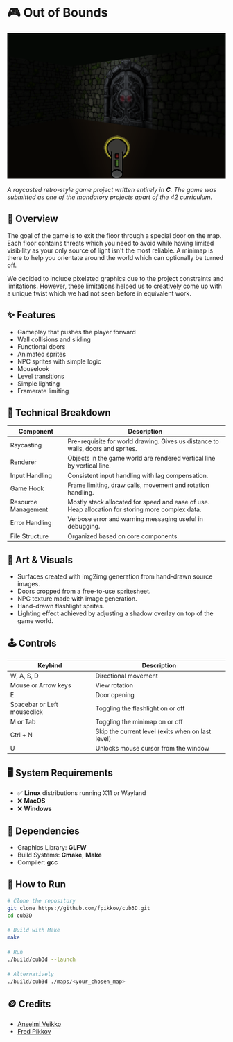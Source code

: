 # 🎮 Out of Bounds

![Out-of-Bounds](imgs/title.png)

_A raycasted retro-style game project written entirely in **C**._
_The game was submitted as one of the mandatory projects apart of the 42 curriculum._

## 🎯 Overview

The goal of the game is to exit the floor through a special door on the map. Each floor contains threats which you need to avoid while having limited visibility as your only source of light isn't the most reliable.
A minimap is there to help you orientate around the world which can optionally be turned off.

We decided to include pixelated graphics due to the project constraints and limitations. However, these limitations helped us to creatively come up with a unique twist which we had not seen before in equivalent work.

## ✨ Features

- Gameplay that pushes the player forward
- Wall collisions and sliding
- Functional doors
- Animated sprites
- NPC sprites with simple logic
- Mouselook
- Level transitions
- Simple lighting
- Framerate limiting

## 📐 Technical Breakdown

| Component           | Description                                                                                      |
|---------------------|--------------------------------------------------------------------------------------------------|
| Raycasting          | Pre-requisite for world drawing. Gives us distance to walls, doors and sprites.                  |
| Renderer            | Objects in the game world are rendered vertical line by vertical line.                           |
| Input Handling      | Consistent input handling with lag compensation.                                                 |
| Game Hook           | Frame limiting, draw calls, movement and rotation handling.                                      |
| Resource Management | Mostly stack allocated for speed and ease of use. Heap allocation for storing more complex data. |
| Error Handling      | Verbose error and warning messaging useful in debugging.                                         |
| File Structure      | Organized based on core components.                                                              |

## 🎨 Art & Visuals

- Surfaces created with img2img generation from hand-drawn source images.
- Doors cropped from a free-to-use spritesheet.
- NPC texture made with image generation.
- Hand-drawn flashlight sprites.
- Lighting effect achieved by adjusting a shadow overlay on top of the game world.

## 🕹️ Controls

| Keybind                                | Description                                                                   |
|----------------------------------------|-------------------------------------------------------------------------------|
| W, A, S, D                             | Directional movement                                                          |
| Mouse or Arrow keys                    | View rotation                                                                 |
| E                                      | Door opening                                                                  |
| Spacebar or Left mouseclick            | Toggling the flashlight on or off                                             |
| M or Tab                               | Toggling the minimap on or off                                                |
| Ctrl + N                               | Skip the current level (exits when on last level)                             |
| U                                      | Unlocks mouse cursor from the window                                          |

## 🖥️ System Requirements

- ✅ **Linux** distributions running X11 or Wayland
- ❌ **MacOS**
- ❌ **Windows**

## 🔧 Dependencies

- Graphics Library: **GLFW**
- Build Systems: **Cmake**, **Make**
- Compiler: **gcc**

## 🚀 How to Run

```bash
# Clone the repository
git clone https://github.com/fpikkov/cub3D.git
cd cub3D

# Build with Make
make

# Run
./build/cub3d --launch

# Alternatively
./build/cub3d ./maps/<your_chosen_map>
```

## 🪙 Credits

- [Anselmi Veikko](https://github.com/AnselmiVeikko)
- [Fred Pikkov](https://github.com/fpikkov)

